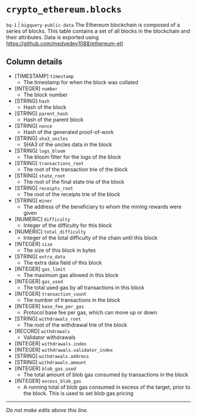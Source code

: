 # `crypto_ethereum.blocks`
`bq-1` | `bigquery-public-data`
The Ethereum blockchain is composed of a series of blocks. This table contains a set of all blocks in the blockchain and their attributes.
Data is exported using https://github.com/medvedev1088/ethereum-etl

## Column details
* [TIMESTAMP] `timestamp`
  - The timestamp for when the block was collated
* [INTEGER]   `number`
  - The block number
* [STRING]    `hash`
  - Hash of the block
* [STRING]    `parent_hash`
  - Hash of the parent block
* [STRING]    `nonce`
  - Hash of the generated proof-of-work
* [STRING]    `sha3_uncles`
  - SHA3 of the uncles data in the block
* [STRING]    `logs_bloom`
  - The bloom filter for the logs of the block
* [STRING]    `transactions_root`
  - The root of the transaction trie of the block
* [STRING]    `state_root`
  - The root of the final state trie of the block
* [STRING]    `receipts_root`
  - The root of the receipts trie of the block
* [STRING]    `miner`
  - The address of the beneficiary to whom the mining rewards were given
* [NUMERIC]   `difficulty`
  - Integer of the difficulty for this block
* [NUMERIC]   `total_difficulty`
  - Integer of the total difficulty of the chain until this block
* [INTEGER]   `size`
  - The size of this block in bytes
* [STRING]    `extra_data`
  - The extra data field of this block
* [INTEGER]   `gas_limit`
  - The maximum gas allowed in this block
* [INTEGER]   `gas_used`
  - The total used gas by all transactions in this block
* [INTEGER]   `transaction_count`
  - The number of transactions in the block
* [INTEGER]   `base_fee_per_gas`
  - Protocol base fee per gas, which can move up or down
* [STRING]    `withdrawals_root`
  - The root of the withdrawal trie of the block
* [RECORD]    `withdrawals`
  - Validator withdrawals
* [INTEGER]   `withdrawals.index`
* [INTEGER]   `withdrawals.validator_index`
* [STRING]    `withdrawals.address`
* [STRING]    `withdrawals.amount`
* [INTEGER]   `blob_gas_used`
  - The total amount of blob gas consumed by transactions in the block
* [INTEGER]   `excess_blob_gas`
  - A running total of blob gas consumed in excess of the target, prior to the block. This is used to set blob gas pricing

-------------------------------------------------------------------------------
*Do not make edits above this line.*
